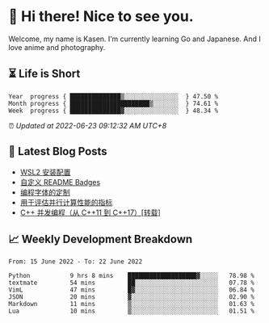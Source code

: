 <h1>👋 Hi there! Nice to see you.</h1>

Welcome, my name is Kasen. I’m currently learning Go and Japanese. And I love anime and photography.


## ⏳ Life is Short

<!-- Start of Time Progress Bar -->
``` text
Year  progress { ██████████████▒░░░░░░░░░░░░░░░  } 47.50 %
Month progress { ██████████████████████▒░░░░░░░  } 74.61 %
Week  progress { ██████████████▓░░░░░░░░░░░░░░░  } 48.34 %
```

⏰ *Updated at 2022-06-23 09:12:32 AM UTC+8*

<!-- End of Time Progress Bar -->

## 📝 Latest Blog Posts

<!-- BLOG-POST-LIST:START -->
- [WSL2 安装配置](https://blog.imkasen.com/wsl2-config.html)
- [自定义 README Badges](https://blog.imkasen.com/custom-readme-badges.html)
- [编程字体的定制](https://blog.imkasen.com/coding-fonts-configuration.html)
- [用于评估并行计算性能的指标](https://blog.imkasen.com/parallel-performance-metrics.html)
- [C++ 并发编程（从 C++11 到 C++17）[转载]](https://blog.imkasen.com/cpp-concurrency.html)
<!-- BLOG-POST-LIST:END -->

## 📈 Weekly Development Breakdown

<!--START_SECTION:waka-->

```text
From: 15 June 2022 - To: 22 June 2022

Python           9 hrs 8 mins    ███████████████████▓░░░░░   78.98 %
textmate         54 mins         ██░░░░░░░░░░░░░░░░░░░░░░░   07.78 %
VimL             47 mins         █▓░░░░░░░░░░░░░░░░░░░░░░░   06.84 %
JSON             20 mins         ▓░░░░░░░░░░░░░░░░░░░░░░░░   02.90 %
Markdown         11 mins         ▒░░░░░░░░░░░░░░░░░░░░░░░░   01.63 %
Lua              10 mins         ▒░░░░░░░░░░░░░░░░░░░░░░░░   01.51 %
```

<!--END_SECTION:waka-->
